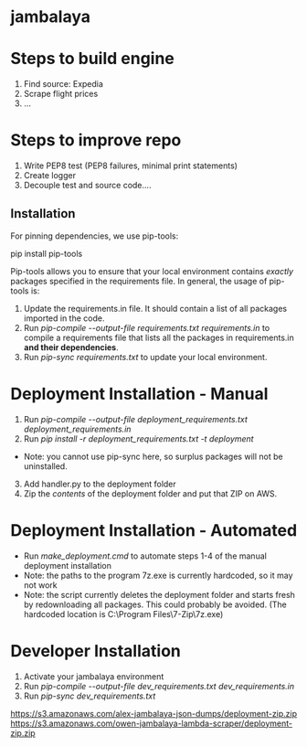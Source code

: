 # jambalaya

# Steps to build engine
1. Find source: Expedia
2. Scrape flight prices
3. ...

# Steps to improve repo
1. Write PEP8 test (PEP8 failures, minimal print statements)
2. Create logger
3. Decouple test and source code....

## Installation
For pinning dependencies, we use pip-tools:

pip install pip-tools

Pip-tools allows you to ensure that your local environment contains *exactly* packages specified in the requirements file. In general, the usage of pip-tools is:

1. Update the requirements.in file. It should contain a list of all packages imported in the code.
2. Run *pip-compile --output-file requirements.txt requirements.in* to compile a requirements file
   that lists all the packages in requirements.in **and their dependencies**.
3. Run *pip-sync requirements.txt* to update your local environment.

# Deployment Installation - Manual
1. Run *pip-compile --output-file deployment_requirements.txt deployment_requirements.in*
2. Run *pip install -r deployment_requirements.txt -t deployment*

  - Note: you cannot use pip-sync here, so surplus packages will not be uninstalled.

3. Add handler.py to the deployment folder
4. Zip the *contents* of the deployment folder and put that ZIP on AWS.

# Deployment Installation - Automated
- Run *make_deployment.cmd* to automate steps 1-4 of the manual deployment installation
- Note: the paths to the program 7z.exe is currently hardcoded, so it may not work
- Note: the script currently deletes the deployment folder and starts fresh by redownloading all
  packages. This could probably be avoided. (The hardcoded location is C:\Program Files\7-Zip\7z.exe)

# Developer Installation
1. Activate your jambalaya environment
2. Run *pip-compile --output-file dev_requirements.txt dev_requirements.in*
3. Run *pip-sync dev_requirements.txt*

https://s3.amazonaws.com/alex-jambalaya-json-dumps/deployment-zip.zip
https://s3.amazonaws.com/owen-jambalaya-lambda-scraper/deployment-zip.zip
